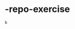 # -repo-exercise   
  
      
   
   
     
    
      
  
               
   
    b  
       
  
   
